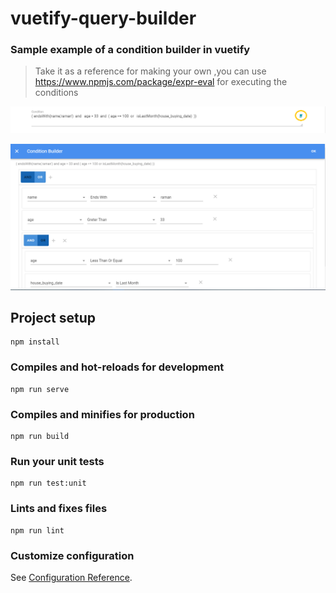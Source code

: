 # vuetify-query-builder
### Sample example of a condition builder in vuetify

>Take it as a reference for making your own ,you can use https://www.npmjs.com/package/expr-eval for executing the conditions

![condition_builder_input](src/assets/condition_builder_input.png)

![condition_builder](src/assets/condition_builder.png)


## Project setup
```
npm install
```

### Compiles and hot-reloads for development
```
npm run serve
```

### Compiles and minifies for production
```
npm run build
```

### Run your unit tests
```
npm run test:unit
```

### Lints and fixes files
```
npm run lint
```

### Customize configuration
See [Configuration Reference](https://cli.vuejs.org/config/).
